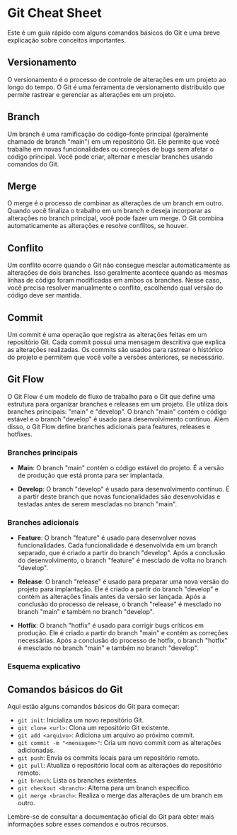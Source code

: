 # Git Cheat Sheet

Este é um guia rápido com alguns comandos básicos do Git e uma breve explicação sobre conceitos importantes.

## Versionamento

O versionamento é o processo de controle de alterações em um projeto ao longo do tempo. O Git é uma ferramenta de versionamento distribuído que permite rastrear e gerenciar as alterações em um projeto.

## Branch

Um branch é uma ramificação do código-fonte principal (geralmente chamado de branch "main") em um repositório Git. Ele permite que você trabalhe em novas funcionalidades ou correções de bugs sem afetar o código principal. Você pode criar, alternar e mesclar branches usando comandos do Git.

## Merge

O merge é o processo de combinar as alterações de um branch em outro. Quando você finaliza o trabalho em um branch e deseja incorporar as alterações no branch principal, você pode fazer um merge. O Git combina automaticamente as alterações e resolve conflitos, se houver.

## Conflito

Um conflito ocorre quando o Git não consegue mesclar automaticamente as alterações de dois branches. Isso geralmente acontece quando as mesmas linhas de código foram modificadas em ambos os branches. Nesse caso, você precisa resolver manualmente o conflito, escolhendo qual versão do código deve ser mantida.

## Commit

Um commit é uma operação que registra as alterações feitas em um repositório Git. Cada commit possui uma mensagem descritiva que explica as alterações realizadas. Os commits são usados para rastrear o histórico do projeto e permitem que você volte a versões anteriores, se necessário.

## Git Flow

O Git Flow é um modelo de fluxo de trabalho para o Git que define uma estrutura para organizar branches e releases em um projeto. Ele utiliza dois branches principais: "main" e "develop". O branch "main" contém o código estável e o branch "develop" é usado para desenvolvimento contínuo. Além disso, o Git Flow define branches adicionais para features, releases e hotfixes.

### Branches principais

- **Main**: O branch "main" contém o código estável do projeto. É a versão de produção que está pronta para ser implantada.

- **Develop**: O branch "develop" é usado para desenvolvimento contínuo. É a partir deste branch que novas funcionalidades são desenvolvidas e testadas antes de serem mescladas no branch "main".

### Branches adicionais

- **Feature**: O branch "feature" é usado para desenvolver novas funcionalidades. Cada funcionalidade é desenvolvida em um branch separado, que é criado a partir do branch "develop". Após a conclusão do desenvolvimento, o branch "feature" é mesclado de volta no branch "develop".

- **Release**: O branch "release" é usado para preparar uma nova versão do projeto para implantação. Ele é criado a partir do branch "develop" e contém as alterações finais antes da versão ser lançada. Após a conclusão do processo de release, o branch "release" é mesclado no branch "main" e também no branch "develop".

- **Hotfix**: O branch "hotfix" é usado para corrigir bugs críticos em produção. Ele é criado a partir do branch "main" e contém as correções necessárias. Após a conclusão do processo de hotfix, o branch "hotfix" é mesclado no branch "main" e também no branch "develop".

### Esquema explicativo


## Comandos básicos do Git

Aqui estão alguns comandos básicos do Git para começar:

- `git init`: Inicializa um novo repositório Git.
- `git clone <url>`: Clona um repositório Git existente.
- `git add <arquivo>`: Adiciona um arquivo ao próximo commit.
- `git commit -m "<mensagem>"`: Cria um novo commit com as alterações adicionadas.
- `git push`: Envia os commits locais para um repositório remoto.
- `git pull`: Atualiza o repositório local com as alterações do repositório remoto.
- `git branch`: Lista os branches existentes.
- `git checkout <branch>`: Alterna para um branch específico.
- `git merge <branch>`: Realiza o merge das alterações de um branch em outro.

Lembre-se de consultar a documentação oficial do Git para obter mais informações sobre esses comandos e outros recursos.
